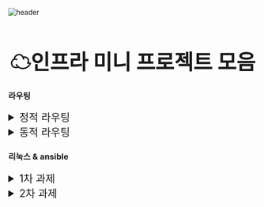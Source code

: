 ![header](https://capsule-render.vercel.app/api?type=slice)
<h1 style="text-align:center; font-size:3em;">☁인프라 미니 프로젝트 모음</h1>


### 라우팅 

<details>
<summary  style="font-size:1.5em;">정적 라우팅</summary>
![정적라우팅](https://github.com/user-attachments/assets/6eecd5dc-1a12-41cc-b385-a9c4d8983051)
</details>
<details>
<summary  style="font-size:1.5em;">동적 라우팅</summary>
![동적라우팅](https://github.com/user-attachments/assets/af09f5b4-4b57-4524-8fa7-2a079caced0b)
</details>





### 리눅스 & ansible

<details>
<summary  style="font-size:1.5em;">1차 과제</summary>
![1](https://github.com/user-attachments/assets/745e07be-15a9-478c-bfac-36fb76746e83)
  ![동적라우팅](https://github.com/user-attachments/assets/af09f5b4-4b57-4524-8fa7-2a079caced0b)
</details>

<details>
<summary  style="font-size:1.5em;">2차 과제</summary>


</details>
